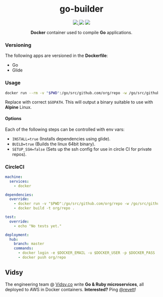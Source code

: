<h1 align="center">go-builder</h1>

<p align="center">
  <a href="https://circleci.com/gh/vidsy/go-builder" target="_blank">
    <img src="https://img.shields.io/circleci/project/vidsy/go-builder.svg?maxAge=2592000">
  </a>
  <img src="https://img.shields.io/docker/stars/vidsyhq/go-builder.svg?maxAge=2592000">
  <img src="https://img.shields.io/docker/pulls/vidsyhq/go-builder.svg?maxAge=2592000">
</p>

<p align="center">
  <b>Docker</b> container used to compile <b>Go</b> applications.
</p>

### Versioning

The following apps are versioned in the **Dockerfile**:

- Go
- Glide

### Usage

```bash
docker run --rm -v "$PWD":/go/src/github.com/org/repo -w /go/src/github.com/org/repo vidsyhq/go-builder
```

Replace with correct `$GOPATH`. This will output a binary suitable to use with **Alpine** Linux.

#### Options

Each of the following steps can be controlled with env vars:

* `INSTALL=true` (Installs dependencies using glide).
* `BUILD=true` (Builds the linux 64bit binary).
* `SETUP_SSH=false` (Sets up the ssh config for use in circle CI for private repos).

### CircleCI

```yaml
machine:
  services:
    - docker

dependencies:
  override:
    - docker run -v "$PWD":/go/src/github.com/org/repo -w /go/src/github.com/org/repo vidsyhq/go-builder
    - docker build -t org/repo .

test:
  override:
    - echo "No tests yet."

deployment:
  hub:
    branch: master
    commands:
      - docker login -e $DOCKER_EMAIL -u $DOCKER_USER -p $DOCKER_PASS
      - docker push org/repo
```

## Vidsy

The engineering team @ [Vidsy.co](http://brands.vidsy.co) write **Go & Ruby microservices**, all deployed to AWS in Docker containers. **Interested?** Ping [@revett](https://github.com/revett)!
